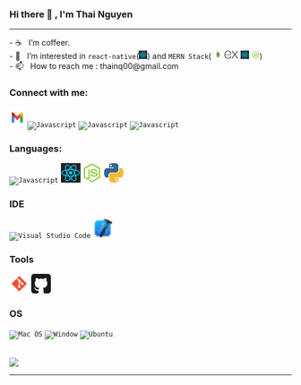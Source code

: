 ### Hi there 👋 , I'm Thai Nguyen

<hr/>
- ☕️ &nbsp I’m coffeer.<br/>
- 👀 &nbsp I’m interested in <code>react-native</code>(<code><img height="15" title="Javascript" src="https://raw.githubusercontent.com/thainquet/thainquet/main/react.png"></code>) and <code>MERN Stack</code>(
<code><img height="15" title="MongoDB" src="https://raw.githubusercontent.com/thainquet/thainquet/main/mongodb.png"></code>
<code><img height="15" title="ExpressJS" src="https://raw.githubusercontent.com/thainquet/thainquet/main/express.png"></code>
<code><img height="15" title="ReactJS" src="https://raw.githubusercontent.com/thainquet/thainquet/main/react.png"></code>
<code><img height="15" title="NodeJS" src="https://raw.githubusercontent.com/thainquet/thainquet/main/nodejs.png"></code>)<br/>
- 📫 &nbsp How to reach me : thainq00@gmail.com<br/>

### Connect with me:

<code>[<img height="35" alt="thainq00@gmail.com | Gmail" width="28px" src="https://raw.githubusercontent.com/edent/SuperTinyIcons/master/images/svg/gmail.svg">][gmail]</code>
<code><img height="35" title="Javascript" src="https://camo.githubusercontent.com/9496882abd182958bcea4238ab44f7eb8928d7a4144c150f18f6c55ceb9b4490/68747470733a2f2f6564656e742e6769746875622e696f2f537570657254696e7949636f6e732f696d616765732f7376672f6a6176617363726970742e737667"></code>
<code><img height="35" title="Javascript" src="https://camo.githubusercontent.com/9496882abd182958bcea4238ab44f7eb8928d7a4144c150f18f6c55ceb9b4490/68747470733a2f2f6564656e742e6769746875622e696f2f537570657254696e7949636f6e732f696d616765732f7376672f6a6176617363726970742e737667"></code>
<code><img height="35" title="Javascript" src="https://camo.githubusercontent.com/9496882abd182958bcea4238ab44f7eb8928d7a4144c150f18f6c55ceb9b4490/68747470733a2f2f6564656e742e6769746875622e696f2f537570657254696e7949636f6e732f696d616765732f7376672f6a6176617363726970742e737667"></code>
<br/>

### Languages:

<code><img height="35" title="Javascript" src="https://camo.githubusercontent.com/9496882abd182958bcea4238ab44f7eb8928d7a4144c150f18f6c55ceb9b4490/68747470733a2f2f6564656e742e6769746875622e696f2f537570657254696e7949636f6e732f696d616765732f7376672f6a6176617363726970742e737667"></code>
<code><img height="35" title="ReactJs/React Native" src="https://raw.githubusercontent.com/thainquet/thainquet/main/react.png"></code>
<code><img height="35" title="NodeJs" src="https://raw.githubusercontent.com/thainquet/thainquet/main/nodejs.png"></code>
<code><img height="35" title="NodeJs" src="https://raw.githubusercontent.com/thainquet/thainquet/main/python.png"></code>

### IDE

<code><img height="35" title="Visual Studio Code" src="https://img.icons8.com/color/48/000000/visual-studio-code-2019.png"></code>
<code><img height="35" title="Xcode" src="https://raw.githubusercontent.com/thainquet/thainquet/main/xcode.png"></code>

### Tools

<code><img height="35" title="Git" src="https://raw.githubusercontent.com/edent/SuperTinyIcons/master/images/svg/git.svg"></code>
<code><img height="35" title="Github" src="https://raw.githubusercontent.com/edent/SuperTinyIcons/master/images/svg/github.svg"></code>

### OS

<code><img height="35" title="Mac OS" src="https://camo.githubusercontent.com/73bd7cb04728a3ba23bd6aa6740f7c8b585df12db44f4492ec46fc8e30b2115f/68747470733a2f2f6564656e742e6769746875622e696f2f537570657254696e7949636f6e732f696d616765732f7376672f6d61636f732e737667"></code>
<code><img height="35" title="Window" src="https://camo.githubusercontent.com/05eece38536aac5c8437e2cb46362e545443a80922c5e28463530726a6d186ac/68747470733a2f2f6564656e742e6769746875622e696f2f537570657254696e7949636f6e732f696d616765732f7376672f77696e646f77732e737667"></code>
<code><img height="35" title="Ubuntu" src="https://camo.githubusercontent.com/c100a44b540f6bcea3f7bae169d5f75b44e8994a83deeaf2e9b7e7f9523c8bd3/68747470733a2f2f6564656e742e6769746875622e696f2f537570657254696e7949636f6e732f696d616765732f7376672f7562756e74752e737667"></code>

<br/>

<a href="https://github.com/thainquet">
  <img align="center" src="https://github-readme-stats.vercel.app/api/top-langs/?username=thainquet&layout=compact&theme=material-palenight" />
</a>

<hr/>

[gmail]: mailto:thainq00@gmail.com
